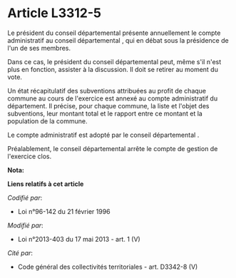 # Article L3312-5

Le président du conseil départemental  présente annuellement le compte administratif au conseil départemental , qui en débat
sous la présidence de l'un de ses membres. 

Dans ce cas, le président du conseil départemental  peut, même s'il n'est plus en fonction, assister à la discussion. Il doit
se retirer au moment du vote. 

Un état récapitulatif des subventions attribuées au profit de chaque commune au cours de l'exercice est annexé au compte
administratif du département. Il précise, pour chaque commune, la liste et l'objet des subventions, leur montant total et le
rapport entre ce montant et la population de la commune. 

Le compte administratif est adopté par le conseil départemental . 

Préalablement, le conseil départemental  arrête le compte de gestion de l'exercice clos.

**Nota:**



**Liens relatifs à cet article**

_Codifié par_:

  - Loi n°96-142 du 21 février 1996

_Modifié par_:

  - Loi n°2013-403 du 17 mai 2013 - art. 1 (V)

_Cité par_:

  - Code général des collectivités territoriales - art. D3342-8 (V)
